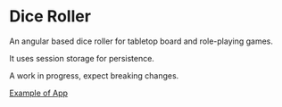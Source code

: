 # Dice Roller

An angular based dice roller for tabletop board and role-playing games.

It uses session storage for persistence.

A work in progress, expect breaking changes.

[Example of App](http://gryftir.github.io/Dice_roller_angular/#/)

